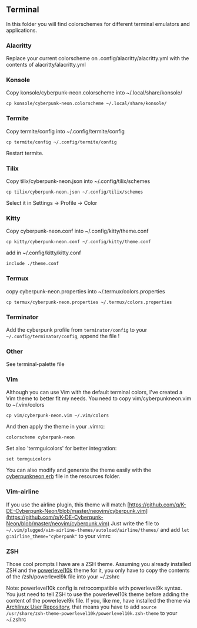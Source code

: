 ## Terminal

In this folder you will find colorschemes for different terminal emulators and applications.

### Alacritty

Replace your current colorscheme on .config/alacritty/alacritty.yml with the contents of alacritty/alacritty.yml

### Konsole

Copy konsole/cyberpunk-neon.colorscheme into ~/.local/share/konsole/

`cp konsole/cyberpunk-neon.colorscheme ~/.local/share/konsole/`

### Termite

Copy termite/config into ~/.config/termite/config

`cp termite/config ~/.config/termite/config`

Restart termite.

### Tilix

Copy tilix/cyberpunk-neon.json into ~/.config/tilix/schemes

`cp tilix/cyberpunk-neon.json ~/.config/tilix/schemes`

Select it in Settings -> Profile -> Color

### Kitty

Copy cyberpunk-neon.conf into ~/.config/kitty/theme.conf

`cp kitty/cyberpunk-neon.conf ~/.config/kitty/theme.conf`

add in ~/.config/kitty/kitty.conf

`include ./theme.conf`

### Termux

copy cyberpunk-neon.properties into ~/.termux/colors.properties

`cp termux/cyberpunk-neon.properties ~/.termux/colors.properties`

### Terminator

Add the cyberpunk profile from `terminator/config` to your `~/.config/terminator/config`, append the file ! 

### Other

See terminal-palette file

### Vim

Although you can use Vim with the default terminal colors, I've created a Vim theme to better fit my needs. You need to copy vim/cyberpunkneon.vim to ~/.vim/colors

`cp vim/cyberpunk-neon.vim ~/.vim/colors`

And then apply the theme in your .vimrc:

`colorscheme cyberpunk-neon`

Set also 'termguicolors' for better integration:

`set termguicolors`

You can also modify and generate the theme easily with the [cyberpunkneon.erb](https://github.com/romainl/vim-rnb/) file in the resources folder.

### Vim-airline 

If you use the airline plugin, this theme will match [https://github.com/q/K-DE-Cyberpunk-Neon/blob/master/neovim/cyberpunk.vim](https://github.com/q/K-DE-Cyberpunk-Neon/blob/master/neovim/cyberpunk.vim)
Just write the file to `~/.vim/plugged/vim-airline-themes/autoload/airline/themes/` and add `let g:airline_theme="cyberpunk"` to your vimrc

### ZSH

Those cool prompts I have are a ZSH theme. Assuming you already installed ZSH and the [powerlevel10k](https://github.com/romkatv/powerlevel10k) theme for it, you only have to copy the contents of the /zsh/powerlevel9k file into your ~/.zshrc 

Note: powerlevel10k config is retrocompatible with powerlevel9k syntax. You just need to tell ZSH to use the powerlevel10k theme before adding the content of the powerlevel9k file. If you, like me, have installed the theme via [Archlinux User Repository](https://aur.archlinux.org/packages/zsh-theme-powerlevel10k-git/), that means you have to add `source /usr/share/zsh-theme-powerlevel10k/powerlevel10k.zsh-theme` to your ~/.zshrc
